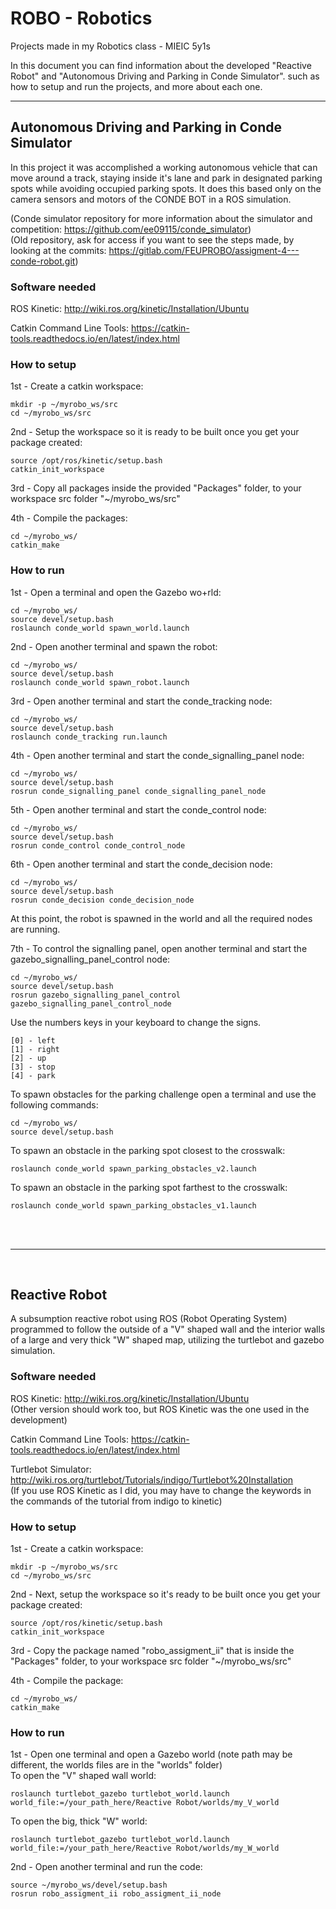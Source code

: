 # ROBO - Robotics
Projects made in my Robotics class - MIEIC 5y1s

In this document you can find information about the developed "Reactive Robot" and "Autonomous Driving and Parking in Conde Simulator". such as how to setup and run the projects, and more about each one.

---

## Autonomous Driving and Parking in Conde Simulator
In this project it was accomplished a working autonomous vehicle that can move around a track, staying inside it's lane and park in designated parking spots while avoiding occupied parking spots. It does this based only on the camera sensors and motors of the CONDE BOT in a ROS simulation.

(Conde simulator repository for more information about the simulator and competition: https://github.com/ee09115/conde_simulator)  
(Old repository, ask for access if you want to see the steps made, by looking at the commits: https://gitlab.com/FEUPROBO/assigment-4---conde-robot.git)

### Software needed
ROS Kinetic: http://wiki.ros.org/kinetic/Installation/Ubuntu

Catkin Command Line Tools: https://catkin-tools.readthedocs.io/en/latest/index.html

### How to setup
1st - Create a catkin workspace:
```
mkdir -p ~/myrobo_ws/src
cd ~/myrobo_ws/src
```

2nd - Setup the workspace so it is ready to be built once you get your package created:
```
source /opt/ros/kinetic/setup.bash
catkin_init_workspace
```

3rd - Copy all packages inside the provided "Packages" folder, to your workspace src folder "~/myrobo_ws/src"

4th - Compile the packages:
```
cd ~/myrobo_ws/
catkin_make
```

### How to run
1st - Open a terminal and open the Gazebo wo+rld:
```
cd ~/myrobo_ws/
source devel/setup.bash
roslaunch conde_world spawn_world.launch
```	

2nd - Open another terminal and spawn the robot:
```
cd ~/myrobo_ws/
source devel/setup.bash
roslaunch conde_world spawn_robot.launch
```

3rd - Open another terminal and start the conde_tracking node:
```
cd ~/myrobo_ws/
source devel/setup.bash
roslaunch conde_tracking run.launch
```

4th - Open another terminal and start the conde_signalling_panel node:
```
cd ~/myrobo_ws/
source devel/setup.bash
rosrun conde_signalling_panel conde_signalling_panel_node
```

5th - Open another terminal and start the conde_control node:
```
cd ~/myrobo_ws/
source devel/setup.bash
rosrun conde_control conde_control_node
```

6th - Open another terminal and start the conde_decision node:
```
cd ~/myrobo_ws/
source devel/setup.bash
rosrun conde_decision conde_decision_node
```

At this point, the robot is spawned in the world and all the required nodes are running.

7th - To control the signalling panel, open another terminal and start the gazebo_signalling_panel_control node:
```
cd ~/myrobo_ws/
source devel/setup.bash
rosrun gazebo_signalling_panel_control gazebo_signalling_panel_control_node
```
Use the numbers keys in your keyboard to change the signs.

```
[0] - left
[1] - right
[2] - up
[3] - stop
[4] - park
```

To spawn obstacles for the parking challenge open a terminal and use the following commands:
```
cd ~/myrobo_ws/
source devel/setup.bash
```
To spawn an obstacle in the parking spot closest to the crosswalk:
```
roslaunch conde_world spawn_parking_obstacles_v2.launch
```
To spawn an obstacle in the parking spot farthest to the crosswalk:
```
roslaunch conde_world spawn_parking_obstacles_v1.launch
```

<br>
<br>

---
<br>


## Reactive Robot
A subsumption reactive robot using ROS (Robot Operating System) programmed to follow the outside of a "V" shaped wall and the interior walls of a large and very thick "W" shaped map, utilizing the turtlebot and gazebo simulation.  

### Software needed
ROS Kinetic: http://wiki.ros.org/kinetic/Installation/Ubuntu  
(Other version should work too, but ROS Kinetic was the one used in the development)

Catkin Command Line Tools: https://catkin-tools.readthedocs.io/en/latest/index.html

Turtlebot Simulator: http://wiki.ros.org/turtlebot/Tutorials/indigo/Turtlebot%20Installation  
(If you use ROS Kinetic as I did, you may have to change the keywords in the commands of the tutorial from indigo to kinetic)

### How to setup
1st - Create a catkin workspace:
```
mkdir -p ~/myrobo_ws/src
cd ~/myrobo_ws/src
```

2nd - Next, setup the workspace so it's ready to be built once you get your package created:
```
source /opt/ros/kinetic/setup.bash
catkin_init_workspace
```
3rd - Copy the package named "robo_assigment_ii" that is inside the "Packages" folder, to your workspace src folder "~/myrobo_ws/src"

4th - Compile the package:
```
cd ~/myrobo_ws/
catkin_make
```

### How to run
1st - Open one terminal and open a Gazebo world (note path may be different, the worlds files are in the "worlds" folder)  
To open the "V" shaped wall world:
```
roslaunch turtlebot_gazebo turtlebot_world.launch world_file:=/your_path_here/Reactive Robot/worlds/my_V_world
```
To open the big, thick "W" world:
```
roslaunch turtlebot_gazebo turtlebot_world.launch world_file:=/your_path_here/Reactive Robot/worlds/my_W_world
```


2nd - Open another terminal and run the code:
```
source ~/myrobo_ws/devel/setup.bash
rosrun robo_assigment_ii robo_assigment_ii_node
```
